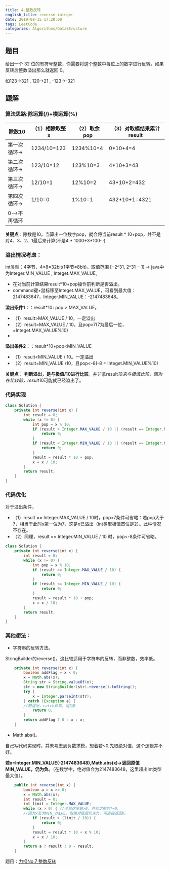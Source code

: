```yaml
---
title: 4.整数反转
english_title: reverse-integer
date: 2019-08-15 17:20:00
tags: LeetCode
categories: Algorithms/DataStructure
---
```


## 题目
给出一个 32 位的有符号整数，你需要将这个整数中每位上的数字进行反转。如果反转后整数溢出那么就返回 0。

如123->321 , 120->21 , -123->-321


## 题解

### 算法思路:除运算(/)+模运算(%)

除数10 | （1）相除取整x | （2）取余pop |（3）对取模结果累计     result
---| ---|---|---
 第一次循环->|1234/10=123| 1234%10=4 | 0*10+4=4
 第二次循环->|123/10=12|  123%10=3|4*10+3=43
 第三次循环->|12/10=1|  12%10=2|43*10+2=432
 第四次循环->|1/10=0 |  1%10=1|432*10+1=4321
0—>不再循环| | |
<!---->
**关键点**：除数是10，当算出一位数字pop，就会将当前result * 10+pop，并不是对4、3、2、1最后来计算(不是4 * 1000+3*100···)

### 溢出情况考虑：
int类型：4字节，4*8=32bit(1字节=8bit)。取值范围
 [−2^31,  2^31 − 1] -> java中为Integer.MIN_VALUE , Integet.MAX_VALUE。
 
* 在对当前计算结果result*10+pop操作前判断是否溢出。
* command键+鼠标移至Integet.MAX_VALUE，可看到最大值：2147483647，Integer.MIN_VALUE：-2147483648。

**溢出条件1：**：result*10+pop > MAX_VALUE。
* （1）result>MAX_VALUE / 10。一定溢出
* （2）result=MAX_VALUE / 10，且pop>7(7为最后一位，=Integet.MAX_VALUE%10)
* 
**溢出条件2：**：result*10+pop<MIN_VALUE
* （1）result<MIN_VALUE / 10。一定溢出
* （2）result=MIN_VALUE /10，且pop<-8(-8 = Integet.MIN_VALUE%10)

**关键点**：
**判断溢出，是与极值/10进行比较**。并非拿result*10来与极值比较，因为在比较前，result*10可能就已经溢出了。

### 代码实现
```java
class Solution {
    private int reverse(int x) {
        int result = 0;
        while (x != 0) {
            int pop = x % 10;
            if (result > Integer.MAX_VALUE / 10 || (result == Integer.MAX_VALUE / 10 && pop > 7)) {
                return 0;
            }
            if (result < Integer.MIN_VALUE / 10 || (result == Integer.MIN_VALUE / 10 && pop < -8)) {
                return 0;
            }
            result = result * 10 + pop;
            x = x / 10;
        }
        return result;
    }
}
```
### 代码优化
对于溢出条件，
* （1）result == Integer.MAX_VALUE / 10时，pop>7条件可省略：若pop大于7，相当于此时x第一位为7，这是x已溢出（int类型极值首位是2）。此种情况不存在。
* （2）同理，result == Integer.MIN_VALUE / 10 时，pop<-8条件可省略。

```java
class Solution {
    private int reverse(int x) {
        int result = 0;
        while (x != 0) {
            int pop = x % 10;
            if (result >= Integer.MAX_VALUE / 10) {
                return 0;
            }
            if (result <= Integer.MIN_VALUE / 10) {
                return 0;
            }
            result = result * 10 + pop;
            x = x / 10;
        }
        return result;
    }
}
```
### 其他想法：
* 字符串的反转方法。

StringBuilder的reverse()。这比较适用于字符串的反转，而非整数，效率低。
```java
    private int reverse(int x) {
        boolean addFlag = x < 0;
        x = Math.abs(x);
        String str = String.valueOf(x);
        str = new StringBuilder(str).reverse().toString();
        try {
            x = Integer.parseInt(str);
        } catch (Exception e) {
        //若溢出，catch异常，返回0
            return 0;
        }
        return addFlag ? 0 - x : x;
    }
```
* Math.abs()。

自己写代码实现时，并未考虑到负数求模，想着若<0,先取绝对值，这个逻辑并不好。

**若x=Integer.MIN_VALUE(-2147483648),Math.abs(x)->返回原值MIN_VALUE，仍为负。**（在数学中，绝对值会为2147483648，这里超出int类型最大值）。
```java
    public int reverse(int x) {
        boolean a = x >= 0;
        x = Math.abs(x);
        int result = 0;
        int limit = Integer.MAX_VALUE;
        while (x > 0) { //注意这里是>0，并非之前的!=0;
        //因为x若为MIN_VALUE，取绝对值后仍未负，可直接返回0。
            if (result > (limit / 10)) {
                return 0;
            }
            result = result * 10 + x % 10;
            x = x / 10;
        }
        return a ? result : 0 - result;
    }
```

题目：[力扣No.7 整数反转](https://leetcode-cn.com/problems/reverse-integer/)
